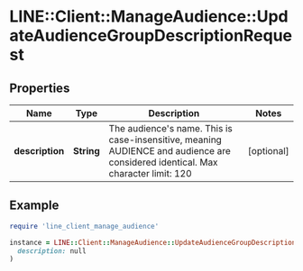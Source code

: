 # LINE::Client::ManageAudience::UpdateAudienceGroupDescriptionRequest

## Properties

| Name | Type | Description | Notes |
| ---- | ---- | ----------- | ----- |
| **description** | **String** | The audience&#39;s name. This is case-insensitive, meaning AUDIENCE and audience are considered identical. Max character limit: 120  | [optional] |

## Example

```ruby
require 'line_client_manage_audience'

instance = LINE::Client::ManageAudience::UpdateAudienceGroupDescriptionRequest.new(
  description: null
)
```

